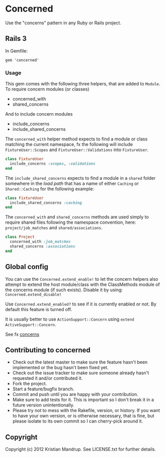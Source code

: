 # Concerned

Use the "concerns" pattern in any Ruby or Rails project.

## Rails 3

In Gemfile:

`gem 'concerned'`

### Usage

This gem comes with the following three helpers, that are added to `Module`.
To require concern modules (or classes)

* concerned_with
* shared_concerns

And to include concern modules

* include_concerns
* include_shared_concerns

The `concerned_with` helper method expects to find a module or class matching the current namespace, fx the following will include `FixtureUser::Scopes` and `FixtureUser::Validations` into `FixtureUser`.

```ruby
class FixtureUser
  include_concerns :scopes, :validations  
end
```

The `include_shared_concerns` expects to find a module in a `shared` folder somewhere in the _load path_ that has a name of either `Caching` or `Shared::Caching` for the following example:

```ruby
class FixtureUser
  include_shared_concerns :caching
end
```

The `concerned_with` and `shared_concerns` methods are used simply to require shared files following the namespace convention, here: `project/job_matches` and `shared/associations`.

```ruby
class Project
  concerned_with :job_matches
  shared_concerns :associations
end
```

## Global config

You can use the `Concerned.extend_enable!` to let the concern helpers also attempt to extend the host module/class with the ClassMethods module of the concerns module (if such exists). Disable it by using: `Concerned.extend_disable!`

Use `Concerned.extend_enabled?` to see if it is currently enabled or not.
By default this feature is turned off. 

It is usually better to use `ActionSupport::Concern` using `extend ActiveSupport::Concern`. 

See fx [concerns](http://www.fakingfantastic.com/2010/09/20/concerning-yourself-with-active-support-concern/)

## Contributing to concerned
 
* Check out the latest master to make sure the feature hasn't been implemented or the bug hasn't been fixed yet.
* Check out the issue tracker to make sure someone already hasn't requested it and/or contributed it.
* Fork the project.
* Start a feature/bugfix branch.
* Commit and push until you are happy with your contribution.
* Make sure to add tests for it. This is important so I don't break it in a future version unintentionally.
* Please try not to mess with the Rakefile, version, or history. If you want to have your own version, or is otherwise necessary, that is fine, but please isolate to its own commit so I can cherry-pick around it.

## Copyright

Copyright (c) 2012 Kristian Mandrup. See LICENSE.txt for
further details.

